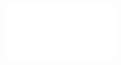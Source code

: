 ![Cw3_pomiar_diod_i_ADC_DAC_2023](/Notatki/Semestr%202/Miernictwo%20w%20informatyce%20i%20telekomunikacji%202/Labolatoria/Labolatoria%203/Cw3_pomiar_diod_i_ADC_DAC_2023.pdf)